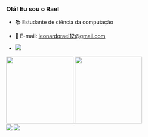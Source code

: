 ### Olá! Eu sou o Rael

- 📚 Estudante de ciência da computação 
- 📧 E-mail: leonardorael12@gmail.com


- <picture>
  <source
    srcset="https://github-readme-stats.vercel.app/api?username=anuraghazra&show_icons=true&theme=dark"
    media="(prefers-color-scheme: dark)"
  />
  <source
    srcset="https://github-readme-stats.vercel.app/api?username=Rael&show_icons=true"
    media="(prefers-color-scheme: light), (prefers-color-scheme: no-preference)"
  <div> 
    <a href="https://instagram.com/raelz1nn" target="_blank"><img src="https://img.shields.io/badge/-Instagram-%23E4405F?style=for-the-badge&logo=instagram&logoColor=white" target="_blank"></a>
 </div> 
<div>
<a href="https://github.com/Raelz1nn">
<img height="180em" src="https://github-readme-stats.vercel.app/api/top-langs/?username=Raelz1nn&layout=compact&langs_count=7&theme=dracula"/>
<img height="180em" src="https://github-readme-stats.vercel.app/api?username=Raelz1nn&show_icons=true&theme=dracula&include_all_commits=true&count_private=true"/>
</div>
<a href="https://www.linkedin.com/in/leonardo-rael-17b79b300/" target="_blank"><img src="https://img.shields.io/badge/-LinkedIn-%230077B5?style=for-the-badge&logo=linkedin&logoColor=white" target="_blank"></a>  <a href="https://instagram.com/raelz1nn" target="_blank"><img src="https://img.shields.io/badge/-Instagram-%23E4405F?style=for-the-badge&logo=instagram&logoColor=white" target="_blank"></a>
 </div> 
 
